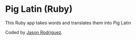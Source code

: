 Pig Latin (Ruby)
==============

This Ruby app takes words and translates them into Pig Latin

Coded by [Jason Rodriguez](http://jasonrodriguez.net/index.html).
